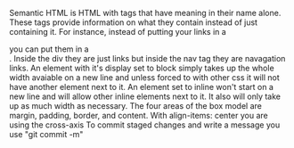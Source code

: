 Semantic HTML is HTML with tags that have meaning in their name alone. These tags provide information on what they contain instead of just containing it. For instance, instead of putting your links in a <div> you can put them in a <nav>. Inside the div they are just links but inside the nav tag they are navagation links. 
An element with it's display set to block simply takes up the whole width avaiable on a new line and unless forced to with other css it will not have another element next to it. An element set to inline won't start on a new line and will allow other inline elements next to it. It also will only take up as much width as necessary. 
The four areas of the box model are margin, padding, border, and content. 
With align-items: center you are using the cross-axis
To commit staged changes and write a message you use "git commit -m" 